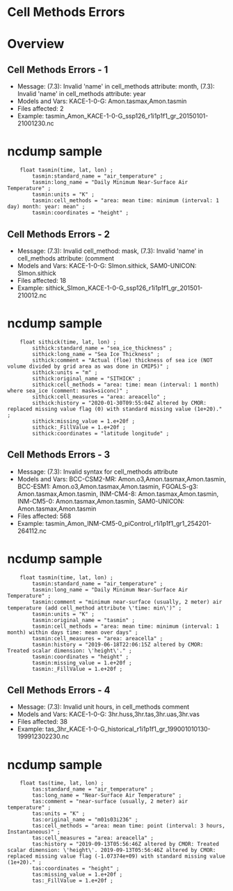 Cell Methods Errors
===================

Overview
========

Cell Methods Errors - 1
-----------------------

 - Message: (7.3): Invalid 'name' in cell\_methods attribute: month, (7.3): Invalid 'name' in cell\_methods attribute: year
 - Models and Vars: KACE-1-0-G: Amon.tasmax,Amon.tasmin
 - Files affected: 2
 - Example: tasmin\_Amon\_KACE-1-0-G\_ssp126\_r1i1p1f1\_gr\_20150101-21001230.nc

ncdump sample
=============

```
	float tasmin(time, lat, lon) ;
		tasmin:standard_name = "air_temperature" ;
		tasmin:long_name = "Daily Minimum Near-Surface Air Temperature" ;
		tasmin:units = "K" ;
		tasmin:cell_methods = "area: mean time: minimum (interval: 1 day) month: year: mean" ;
		tasmin:coordinates = "height" ;
```

Cell Methods Errors - 2
-----------------------

 - Message: (7.3): Invalid cell\_method: mask, (7.3): Invalid 'name' in cell\_methods attribute: (comment
 - Models and Vars: KACE-1-0-G: SImon.sithick, SAM0-UNICON: SImon.sithick
 - Files affected: 18
 - Example: sithick\_SImon\_KACE-1-0-G\_ssp126\_r1i1p1f1\_gr\_201501-210012.nc

ncdump sample
=============

```
	float sithick(time, lat, lon) ;
		sithick:standard_name = "sea_ice_thickness" ;
		sithick:long_name = "Sea Ice Thickness" ;
		sithick:comment = "Actual (floe) thickness of sea ice (NOT volume divided by grid area as was done in CMIP5)" ;
		sithick:units = "m" ;
		sithick:original_name = "SITHICK" ;
		sithick:cell_methods = "area: time: mean (interval: 1 month) where sea_ice (comment: mask=siconc)" ;
		sithick:cell_measures = "area: areacello" ;
		sithick:history = "2020-01-30T09:55:04Z altered by CMOR: replaced missing value flag (0) with standard missing value (1e+20)." ;
		sithick:missing_value = 1.e+20f ;
		sithick:_FillValue = 1.e+20f ;
		sithick:coordinates = "latitude longitude" ;
```

Cell Methods Errors - 3
-----------------------

 - Message: (7.3): Invalid syntax for cell\_methods attribute
 - Models and Vars: BCC-CSM2-MR: Amon.o3,Amon.tasmax,Amon.tasmin, BCC-ESM1: Amon.o3,Amon.tasmax,Amon.tasmin, FGOALS-g3: Amon.tasmax,Amon.tasmin, INM-CM4-8: Amon.tasmax,Amon.tasmin, INM-CM5-0: Amon.tasmax,Amon.tasmin, SAM0-UNICON: Amon.tasmax,Amon.tasmin
 - Files affected: 568
 - Example: tasmin\_Amon\_INM-CM5-0\_piControl\_r1i1p1f1\_gr1\_254201-264112.nc

ncdump sample
=============

```
	float tasmin(time, lat, lon) ;
		tasmin:standard_name = "air_temperature" ;
		tasmin:long_name = "Daily Minimum Near-Surface Air Temperature" ;
		tasmin:comment = "minimum near-surface (usually, 2 meter) air temperature (add cell_method attribute \'time: min\')" ;
		tasmin:units = "K" ;
		tasmin:original_name = "tasmin" ;
		tasmin:cell_methods = "area: mean time: minimum (interval: 1 month) within days time: mean over days" ;
		tasmin:cell_measures = "area: areacella" ;
		tasmin:history = "2019-06-18T22:06:15Z altered by CMOR: Treated scalar dimension: \'height\'." ;
		tasmin:coordinates = "height" ;
		tasmin:missing_value = 1.e+20f ;
		tasmin:_FillValue = 1.e+20f ;
```

Cell Methods Errors - 4
-----------------------

 - Message: (7.3): Invalid unit hours, in cell\_methods comment
 - Models and Vars: KACE-1-0-G: 3hr.huss,3hr.tas,3hr.uas,3hr.vas
 - Files affected: 38
 - Example: tas\_3hr\_KACE-1-0-G\_historical\_r1i1p1f1\_gr\_199001010130-199912302230.nc

ncdump sample
=============

```
	float tas(time, lat, lon) ;
		tas:standard_name = "air_temperature" ;
		tas:long_name = "Near-Surface Air Temperature" ;
		tas:comment = "near-surface (usually, 2 meter) air temperature" ;
		tas:units = "K" ;
		tas:original_name = "m01s03i236" ;
		tas:cell_methods = "area: mean time: point (interval: 3 hours, Instantaneous)" ;
		tas:cell_measures = "area: areacella" ;
		tas:history = "2019-09-13T05:56:46Z altered by CMOR: Treated scalar dimension: \'height\'. 2019-09-13T05:56:46Z altered by CMOR: replaced missing value flag (-1.07374e+09) with standard missing value (1e+20)." ;
		tas:coordinates = "height" ;
		tas:missing_value = 1.e+20f ;
		tas:_FillValue = 1.e+20f ;
```

